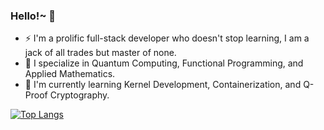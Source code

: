 ### Hello!~ 👋
- ⚡ I'm a prolific full-stack developer who doesn't stop learning, I am a jack of all trades but master of none.
- 🔭 I specialize in Quantum Computing, Functional Programming, and Applied Mathematics.
- 🌱 I'm currently learning Kernel Development, Containerization, and Q-Proof Cryptography.

[![Top Langs](https://github-readme-stats.vercel.app/api/top-langs/?username=hiibolt&langs_count=6&theme=transparent&hide_progress=true)](https://github.com/anuraghazra/github-readme-stats)
<!--
**hiibolt/hiibolt** is a ✨ _special_ ✨ repository because its `README.md` (this file) appears on your GitHub profile.

Here are some ideas to get you started:

- 🔭 I’m currently working on ...
- 🌱 I’m currently learning ...
- 👯 I’m looking to collaborate on ...
- 🤔 I’m looking for help with ...
- 💬 Ask me about ...
- 📫 How to reach me: ...
- 😄 Pronouns: ...
- ⚡ Fun fact: ...
-->
